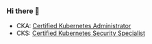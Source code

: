 ### Hi there 👋

<!--
**miaoyq/miaoyq** is a ✨ _special_ ✨ repository because its `README.md` (this file) appears on your GitHub profile.

Here are some ideas to get you started:

- 🔭 I’m currently working on ...
- 🌱 I’m currently learning ...
- 👯 I’m looking to collaborate on ...
- 🤔 I’m looking for help with ...
- 💬 Ask me about ...
- 📫 How to reach me: ...
- 😄 Pronouns: ...
- ⚡ Fun fact: ...
-->

- CKA: [Certified Kubernetes Administrator](https://www.credly.com/earner/earned/badge/1f0ac9bd-3983-4add-9c81-da55ca997ae1)
- CKS: [Certified Kubernetes Security Specialist](https://www.credly.com/badges/1f0ac9bd-3983-4add-9c81-da55ca997ae1)

